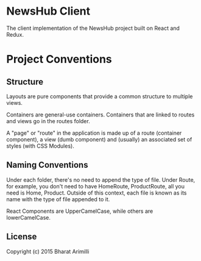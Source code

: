 # NewsHub Client

The client implementation of the NewsHub project built on React and Redux.

# Project Conventions

## Structure

Layouts are pure components that provide a common structure to multiple views.

Containers are general-use containers. Containers that are linked to routes and views go in the routes folder.

A "page" or "route" in the application is made up of a route (container component), a view (dumb component) and (usually) an associated set of styles (with CSS Modules).

## Naming Conventions

Under each folder, there's no need to append the type of file. Under Route, for example, you don't need to have HomeRoute, ProductRoute, all you need is Home, Product. Outside of this context, each file is known as its name with the type of file appended to it.

React Components are UpperCamelCase, while others are lowerCamelCase.

## License

Copyright (c) 2015 Bharat Arimilli
